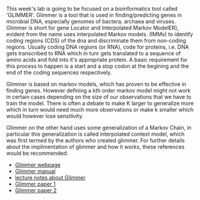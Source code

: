 This week's lab is going to be focused on a bioinformatics tool called 'GLIMMER'. Glimmer is a tool that is used in finding/predicting genes in microbial DNA, especially genomes of bactera, archaea and viruses. Glimmer is short for gene Locator and Interpolated Markov ModelER), evident from the name uses interpolated Markov models. (IMMs) to identify coding regions (CDS) of the dna and discriminate them from non-coding regions. Usually coding DNA regions (or RNA), code for proteins, i.e. DNA gets transcribed to RNA which in tunr gets translated to a sequence of amino acids and fold into it's appropriate protein. A basic requirement for this process to happen is a start and a stop codon at the begining and the end of the coding sequences respectively. 

Glimmer is based on markov models, which has proven to be effective in finding genes. However defining a kth order markov model might not work in certain cases depending on the size of our observations that we have to train the model. There is often a debate to make K larger to generalize more which in turn would need much more observations or make k smaller which would however lose sensitivity.

Glimmer on the other hand uses some generalization of a Markov Chain, in particular this generalization is called interpolated context model, which was first termed by the authors who created glimmer. For further details about the implimentation of glimmer and how it works, these references would be recommended:
* [Glimmer webpage](http://ccb.jhu.edu/software/glimmer/index.shtml)
* [Glimmer manual](http://ccb.jhu.edu/software/glimmer/glim302notes.pdf)
* [lecture notes about Glimmer](https://courses.cs.washington.edu/courses/cse527/00wi/lectures/lect14.pdf)
* [Glimmer paper 1](https://www.ncbi.nlm.nih.gov/pubmed/10556321)
* [Glimmer paper 2](https://www.ncbi.nlm.nih.gov/pubmed/9421513)

